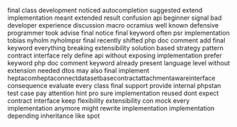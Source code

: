 final class development noticed autocompletion suggested extend implementation meant extended result confusion api beginner signal bad developer experience discussion macro ocramius well known defensive programmer took advise final notice final keyword often psr implementation tobias nyholm nyholmpsr final recently shifted php doc comment add final keyword everything breaking extensibility solution based strategy pattern contract interface rely define api without exposing implementation prefer keyword php doc comment keyword already present language level without extension needed dtos may also final implement heptacomheptaconnectdatasetbasecontractattachmentawareinterface consequence evaluate every class final support provide internal phpstan test case pay attention hint pro sure implementation reused dont expect contract interface keep flexibility extensibility con mock every implementation anymore might rewrite implementation implementation depending inheritance like spot